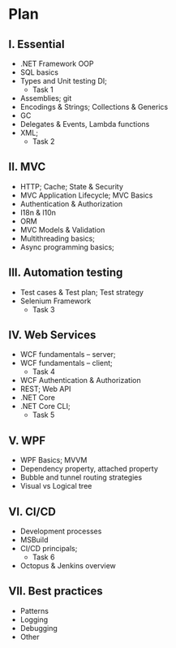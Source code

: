 # Plan #

## I. Essential
* .NET Framework OOP
* SQL basics
* Types and Unit testing DI; 
    * Task 1
* Assemblies; git
* Encodings & Strings; Collections & Generics
* GC
* Delegates & Events, Lambda functions
* XML; 
    * Task 2

## II. MVC
* HTTP; Cache; State & Security
* MVC Application Lifecycle; MVC Basics
* Authentication & Authorization 
* I18n & l10n
* ORM
* MVC Models & Validation
* Multithreading basics; 
* Async programming basics;

## III. Automation testing
* Test cases & Test plan; Test strategy
* Selenium Framework
    * Task 3

## IV. Web Services 
* WCF fundamentals – server;
* WCF fundamentals – client;
    * Task 4
* WCF Authentication & Authorization
* REST; Web API
* .NET Core 
* .NET Core CLI; 
    * Task 5

## V. WPF
* WPF Basics; MVVM
* Dependency property, attached property
* Bubble and tunnel routing strategies
* Visual vs Logical tree

## VI. CI/CD
* Development processes 
* MSBuild 
* CI/CD principals; 
    * Task 6
* Octopus & Jenkins overview 

## VII. Best practices
* Patterns 
* Logging 
* Debugging 
* Other

